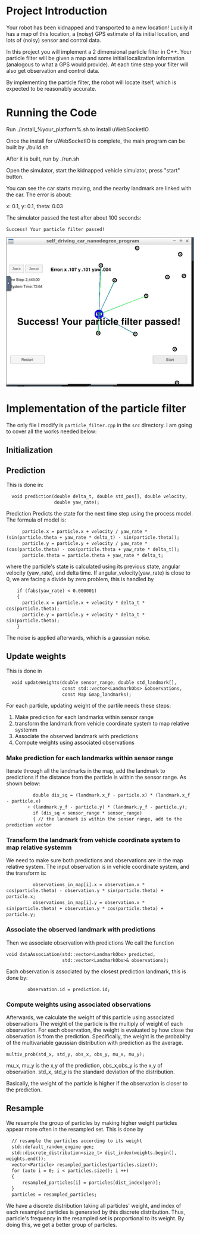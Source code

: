 # Project Introduction
Your robot has been kidnapped and transported to a new location! Luckily it has a map of this location, a (noisy) GPS estimate of its initial location, and lots of (noisy) sensor and control data.

In this project you will implement a 2 dimensional particle filter in C++. Your particle filter will be given a map and some initial localization information (analogous to what a GPS would provide). At each time step your filter will also get observation and control data.

By implementing the particle filter, the robot will locate itself, which is expected to be reasonably accurate.

# Running the Code

Run ./install_%your_platform%.sh to install uWebSocketIO.

Once the install for uWebSocketIO is complete, the main program can be built by ./build.sh

After it is built, run by ./run.sh

Open the simulator, start the kidnapped vehicle simulator, press "start" button.

You can see the car starts moving, and the nearby landmark are linked with the car. The error is about:

x: 0.1, y: 0.1, theta: 0.03

The simulator passed the test after about 100 seconds:
```
Success! Your particle filter passed!
```

![alt text](images/result.png)


# Implementation of the particle filter

The only file I modify is `particle_filter.cpp` in the `src` directory. I am going to cover all the works needed below: 

## Initialization

## Prediction
This is done in:
```
  void prediction(double delta_t, double std_pos[], double velocity, 
                  double yaw_rate);
```

Prediction Predicts the state for the next time step using the process model.
The formula of model is:
```
      particle.x = particle.x + velocity / yaw_rate * (sin(particle.theta + yaw_rate * delta_t) - sin(particle.theta));
      particle.y = particle.y + velocity / yaw_rate * (cos(particle.theta) - cos(particle.theta + yaw_rate * delta_t));
      particle.theta = particle.theta + yaw_rate * delta_t;
```
where the particle's state is calculated using its previous state, angular velocity (yaw_rate), and delta time.
If angular_velocity(yaw_rate) is close to 0, we are facing a divide by zero problem, this is handled by
```
    if (fabs(yaw_rate) < 0.000001) 
    {
      particle.x = particle.x + velocity * delta_t * cos(particle.theta);
      particle.y = particle.y + velocity * delta_t * sin(particle.theta);
    }
```
The noise is applied afterwards, which is a gaussian noise.

## Update weights

This is done in
```
  void updateWeights(double sensor_range, double std_landmark[], 
                     const std::vector<LandmarkObs> &observations,
                     const Map &map_landmarks);
```

For each particle, updating weight of the partile needs these steps:
1. Make prediction for each landmarks within sensor range
2. transform the landmark from vehicle coordinate system to map relative systemm
3. Associate the observed landmark with predictions
4. Compute weights using associated observations

### Make prediction for each landmarks within sensor range
Iterate through all the landmarks in the map, add the landmark to predictions if the distance from the particle is within the sensor range.
As shown below:
```
	      double dis_sq = (landmark.x_f - particle.x) * (landmark.x_f - particle.x)
		+ (landmark.y_f - particle.y) * (landmark.y_f - particle.y);
	      if (dis_sq < sensor_range * sensor_range)
          { // the landmark is within the sensor range, add to the prediction vector
```

### Transform the landmark from vehicle coordinate system to map relative systemm
We need to make sure both predictions and observations are in the map relative system. The input observation is in vehicle coordinate system,
and the transform is:
```
	      observations_in_map[i].x = observation.x * cos(particle.theta) - observation.y * sin(particle.theta) + particle.x;
	      observations_in_map[i].y = observation.x * sin(particle.theta) + observation.y * cos(particle.theta) + particle.y;
```
### Associate the observed landmark with predictions
Then we associate observation with predictions
We call the function   
```
void dataAssociation(std::vector<LandmarkObs> predicted, 
                     std::vector<LandmarkObs>& observations);
```
Each observation is associated by the closest prediction landmark, this is done by:
```
        observation.id = prediction.id;
```
### Compute weights using associated observations
Afterwards, we calculate the weight of this particle using associated observations
The weight of the particle is the multiply of weight of each observation.
For each observation, the weight is evaluated by how close the observation is from the prediction.
Specifically, the weight is the probablity of the multivariable gaussian distribution with prediction as the average.
```
multiv_prob(std_x, std_y, obs_x, obs_y, mu_x, mu_y);
```
mu_x, mu_y is the x,y of the prediction, obs_x,obs_y is the x,y of observation. std_x, std_y is the standard deviation of the distribution.

Basically, the weight of the particle is higher if the observation is closer to the prediction.

## Resample
We resample the group of particles by making higher weight particles appear more often in the resampled set.
This is done by 
```
  // resample the particles according to its weight
  std::default_random_engine gen;
  std::discrete_distribution<size_t> dist_index(weights.begin(), weights.end());
  vector<Particle> resampled_particles(particles.size());
  for (auto i = 0; i < particles.size(); i ++)
  {
      resampled_particles[i] = particles[dist_index(gen)];
  }
  particles = resampled_particles;
```
We have a discrete distribution taking all particles' weight, and index of each resampled particles is generated by this discrete distribution.
Thus, particle's frequency in the resampled set is proportional to its weight.
By doing this, we get a better group of particles.